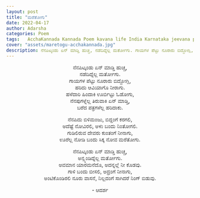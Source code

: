 ```yaml
---
layout: post
title: "ಮರೆತೋಗು"
date: 2022-04-17
author: Adarsha
categories: Poem
tags:	AcchaKannada Kannada Poem kavana life India Karnataka jeevana philosophy heart manassu kavana poem
cover: "assets/maretogu-acchakannada.jpg"
description: ನೆನಪಿಟ್ಕಂಡು ಏನ್ ಮಾಡ್ತಿ ಹುಚ್ಚ, ನಡೆದಿದ್ನೆಲ್ಲ ಮರ್ತೋಗು. ಗಾಯಗಳ ಪೆಟ್ಟು ನೂರಾರು ಬಿದ್ದೋಗ್ಲಿ, ಹರಿದು ಆವಿಯಾಗೊ ನೀರಾಗು.
---
```


<p align = "center"> ನೆನಪಿಟ್ಕಂಡು ಏನ್ ಮಾಡ್ತಿ ಹುಚ್ಚ, <br>
ನಡೆದಿದ್ನೆಲ್ಲ ಮರ್ತೋಗು. <br>
ಗಾಯಗಳ ಪೆಟ್ಟು ನೂರಾರು ಬಿದ್ದೋಗ್ಲಿ, <br>
ಹರಿದು ಆವಿಯಾಗೊ ನೀರಾಗು. <br>
ಹಳೆದಾರಿ ಹಿಂದಾಕಿ ಊರ್ಬಿಟ್ಟು ಓಡೋಗು, <br>
ನೆನಪುಗಳ್ನೆಲ್ಲ ತಿರುವಾಕಿ ಏನ್ ಮಾಡ್ತಿ, <br>
ಬರೆದ ಪತ್ರಗಳೆಲ್ಲ ಹರಿದಾಕು. </p>

<p align = "center"> ನೆನಪಿದು ಬಿಳಿಮಂಜು, ಬಿದ್ದಂಗೆ ಕರಗಲಿ, <br>
ಅದೆಷ್ಟೆ ನೋವಿರಲಿ, ಅಳು ಬಂದು ನಿಂತೋಗಲಿ. <br>
ಗುಡಿಲಿರುವ ದೇವರು ಕುಂತಂಗೆ ನೀನಾಗು,  <br>
ಊರೆಲ್ಲ ನೋಡಿ ಬಂದು ಸಿಕ್ಕ ನೋವ ಮರೆತೋಗು. </p>

<p align = "center"> ನೆನಪಿಟ್ಕಂಡು ಏನ್ ಮಾಡ್ತಿ ಹುಚ್ಚ, <br>
ಅನ್ಸ್ಕಂಡಿದ್ನೆಲ್ಲ ಮರ್ತೋಗು. <br>
ಅವಮಾನ ಯಾರಮನೆದೊ, ಅದನ್ನಲ್ಲೆ ನೀ ಕೊಡವು. <br>
ಗಾಳಿ ಬಂದು ಬೀಸಲಿ, ಅದ್ರಂಗೆ ನೀನಾಗು, <br>
ಅಂಟಿಕೊಂಡಿರಲಿ ನೂರು ವಾಸನೆ, ನಿಲ್ಲದಂಗೆ ಸಾಗಿದರೆ ನಿಂಗ್ ಬಿಡುವು. </p>

<p align ="center"> - ಆದರ್ಶ</p>
